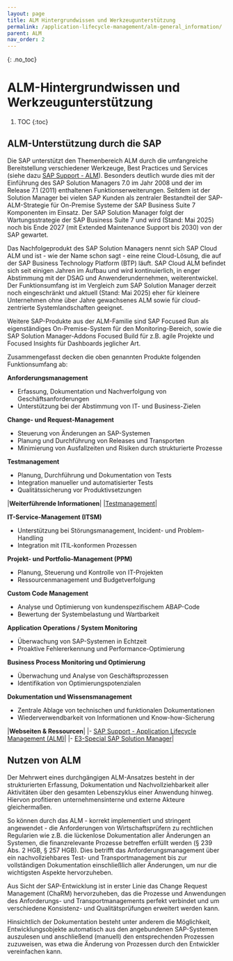 ```yaml
---
layout: page
title: ALM Hintergrundwissen und Werkzeugunterstützung
permalink: /application-lifecycle-management/alm-general_information/
parent: ALM
nav_order: 2
---
```


{: .no_toc}
# ALM-Hintergrundwissen und Werkzeugunterstützung

1. TOC
{:toc}

## ALM-Unterstützung durch die SAP

Die SAP unterstützt den Themenbereich ALM durch die umfangreiche Bereitstellung verschiedener Werkzeuge, Best Practices und Services (siehe dazu [SAP Support - ALM](https://support.sap.com/en/alm.html)). Besonders deutlich wurde dies mit der Einführung des SAP Solution Managers 7.0 im Jahr 2008 und der im Release 7.1 (2011) enthaltenen Funktionserweiterungen. Seitdem ist der Solution Manager bei vielen SAP Kunden als zentraler Bestandteil der SAP-ALM-Strategie für On-Premise Systeme der SAP Business Suite 7 Komponenten im Einsatz. Der SAP Solution Manager folgt der Wartungsstrategie der SAP Business Suite 7 und wird (Stand: Mai 2025) noch bis Ende 2027 (mit Extended Maintenance Support bis 2030) von der SAP gewartet.

Das Nachfolgeprodukt des SAP Solution Managers nennt sich SAP Cloud ALM und ist - wie der Name schon sagt - eine reine Cloud-Lösung, die auf der SAP Business Technology Platform (BTP) läuft. SAP Cloud ALM befindet sich seit einigen Jahren im Aufbau und wird kontinuierlich, in enger Abstimmung mit der DSAG und Anwenderundernehmen, weiterentwickel. Der Funktionsumfang ist im Vergleich zum SAP Solution Manager derzeit noch eingeschränkt und aktuell (Stand: Mai 2025) eher für kleinere Unternehmen ohne über Jahre gewachsenes ALM sowie für cloud-zentrierte Systemlandschaften geeignet.

Weitere SAP-Produkte aus der ALM-Familie sind SAP Focused Run als eigenständiges On-Premise-System für den Monitoring-Bereich, sowie die SAP Solution Manager-Addons Focused Build für z.B. agile Projekte und Focused Insights für Dashboards jeglicher Art.

Zusammengefasst decken die oben genannten Produkte folgenden Funktionsumfang ab:

**Anforderungsmanagement**

- Erfassung, Dokumentation und Nachverfolgung von Geschäftsanforderungen
- Unterstützung bei der Abstimmung von IT- und Business-Zielen

**Change- und Request-Management**

- Steuerung von Änderungen an SAP-Systemen
- Planung und Durchführung von Releases und Transporten
- Minimierung von Ausfallzeiten und Risiken durch strukturierte Prozesse

**Testmanagement**

- Planung, Durchführung und Dokumentation von Tests
- Integration manueller und automatisierter Tests
- Qualitätssicherung vor Produktivsetzungen

|**Weiterführende Informationen**|
|[Testmanagement](/ABAP-Leitfaden/testing/index)|


**IT-Service-Management (ITSM)**

- Unterstützung bei Störungsmanagement, Incident- und Problem-Handling
- Integration mit ITIL-konformen Prozessen

**Projekt- und Portfolio-Management (PPM)**

- Planung, Steuerung und Kontrolle von IT-Projekten
- Ressourcenmanagement und Budgetverfolgung

**Custom Code Management**

- Analyse und Optimierung von kundenspezifischem ABAP-Code
- Bewertung der Systembelastung und Wartbarkeit

**Application Operations / System Monitoring**

- Überwachung von SAP-Systemen in Echtzeit
- Proaktive Fehlererkennung und Performance-Optimierung

**Business Process Monitoring und Optimierung**

- Überwachung und Analyse von Geschäftsprozessen
- Identifikation von Optimierungspotenzialen

**Dokumentation und Wissensmanagement**

- Zentrale Ablage von technischen und funktionalen Dokumentationen
- Wiederverwendbarkeit von Informationen und Know-how-Sicherung

|**Webseiten & Ressourcen**|
|- [SAP Support - Application Lifecycle Management (ALM)](https://support.sap.com/en/alm.html)|
|- [E3-Special SAP Solution Manager](https://e3mag.com/wp-content/uploads/2018/03/1205-E-3_Extra.pdf)|

## Nutzen von ALM

Der Mehrwert eines durchgängigen ALM-Ansatzes besteht in der strukturierten Erfassung, Dokumentation und Nachvollziehbarkeit aller Aktivitäten über den gesamten Lebenszyklus einer Anwendung hinweg. Hiervon profitieren unternehmensinterne und externe Akteure gleichermaßen.

So können durch das ALM - korrekt implementiert und stringent angewendet - die Anforderungen von Wirtschaftsprüfern zu rechtlichen Regularien wie z.B. die lückenlose Dokumentation aller Änderungen an Systemen, die finanzrelevante Prozesse betreffen erfüllt werden (§ 239 Abs. 2 HGB, § 257 HGB). Dies betrifft das Anforderungsmanagement über ein nachvollziehbares Test- und Transportmanagement bis zur vollständigen Dokumentation einschließlich aller Änderungen, um nur die wichtigsten Aspekte hervorzuheben.

Aus Sicht der SAP-Entwicklung ist in erster Linie das Change Request Management (ChaRM) hervorzuheben, das die Prozesse und Anwendungen des Anforderungs- und Transportmanagements perfekt verbindet und um verschiedene Konsistenz- und Qualitätsprüfungen erweitert werden kann.

Hinsichtlich der Dokumentation besteht unter anderem die Möglichkeit, Entwicklungsobjekte automatisch aus den angebundenen SAP-Systemen auszulesen und anschließend (manuell) den entsprechenden Prozessen zuzuweisen, was etwa die Änderung von Prozessen durch den Entwickler vereinfachen kann.

